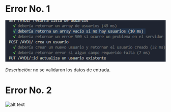# Error No. 1
![alt text](image.png)

*Descripción:* no se validaron los datos de entrada.

# Error No. 2
![alt text](image2.png)
